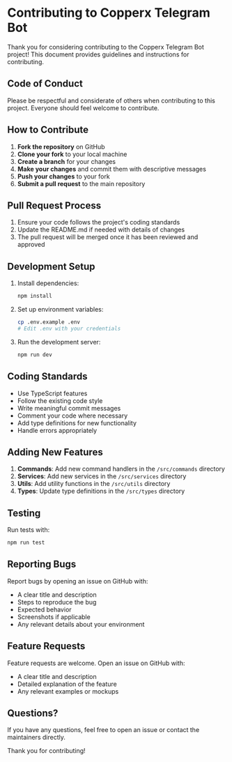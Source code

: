 # Contributing to Copperx Telegram Bot

Thank you for considering contributing to the Copperx Telegram Bot project! This document provides guidelines and instructions for contributing.

## Code of Conduct

Please be respectful and considerate of others when contributing to this project. Everyone should feel welcome to contribute.

## How to Contribute

1. **Fork the repository** on GitHub
2. **Clone your fork** to your local machine
3. **Create a branch** for your changes
4. **Make your changes** and commit them with descriptive messages
5. **Push your changes** to your fork
6. **Submit a pull request** to the main repository

## Pull Request Process

1. Ensure your code follows the project's coding standards
2. Update the README.md if needed with details of changes
3. The pull request will be merged once it has been reviewed and approved

## Development Setup

1. Install dependencies:
   ```bash
   npm install
   ```

2. Set up environment variables:
   ```bash
   cp .env.example .env
   # Edit .env with your credentials
   ```

3. Run the development server:
   ```bash
   npm run dev
   ```

## Coding Standards

- Use TypeScript features
- Follow the existing code style
- Write meaningful commit messages
- Comment your code where necessary
- Add type definitions for new functionality
- Handle errors appropriately

## Adding New Features

1. **Commands**: Add new command handlers in the `/src/commands` directory
2. **Services**: Add new services in the `/src/services` directory
3. **Utils**: Add utility functions in the `/src/utils` directory
4. **Types**: Update type definitions in the `/src/types` directory

## Testing

Run tests with:
```bash
npm run test
```

## Reporting Bugs

Report bugs by opening an issue on GitHub with:
- A clear title and description
- Steps to reproduce the bug
- Expected behavior
- Screenshots if applicable
- Any relevant details about your environment

## Feature Requests

Feature requests are welcome. Open an issue on GitHub with:
- A clear title and description
- Detailed explanation of the feature
- Any relevant examples or mockups

## Questions?

If you have any questions, feel free to open an issue or contact the maintainers directly.

Thank you for contributing! 